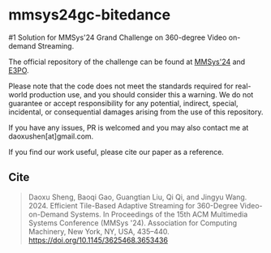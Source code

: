 # mmsys24gc-bitedance
#1 Solution for MMSys'24 Grand Challenge on 360-degree Video on-demand Streaming. 

The official repository of the challenge can be found at [MMSys'24](https://2024.acmmmsys.org/gc/360-vod/) and [E3PO](https://github.com/bytedance/E3PO). 

Please note that the code does not meet the standards required for real-world production use, and you should consider this a warning. We do not guarantee or accept responsibility for any potential, indirect, special, incidental, or consequential damages arising from the use of this repository.

If you have any issues, PR is welcomed and you may also contact me at daoxushen[at]gmail.com.

If you find our work useful, please cite our paper as a reference.

## Cite

> Daoxu Sheng, Baoqi Gao, Guangtian Liu, Qi Qi, and Jingyu Wang. 2024. Efficient Tile-Based Adaptive Streaming for 360-Degree Video-on-Demand Systems. In Proceedings of the 15th ACM Multimedia Systems Conference (MMSys '24). Association for Computing Machinery, New York, NY, USA, 435–440. https://doi.org/10.1145/3625468.3653436
